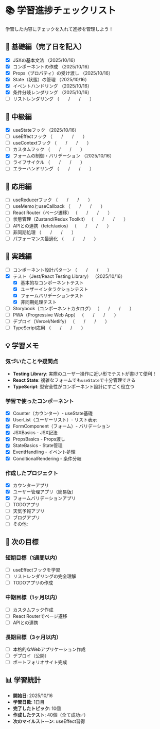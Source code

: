 # 📚 学習進捗チェックリスト

学習した内容にチェックを入れて進捗を管理しよう！

## 🌱 基礎編（完了日を記入）

- [x] JSXの基本文法 （2025/10/16）
- [x] コンポーネントの作成 （2025/10/16）
- [x] Props（プロパティ）の受け渡し （2025/10/16）
- [x] State（状態）の管理 （2025/10/16）
- [x] イベントハンドリング （2025/10/16）
- [x] 条件分岐レンダリング （2025/10/16）
- [ ] リストレンダリング （　　/　　/　　）

## 🌿 中級編

- [x] useStateフック （2025/10/16）
- [ ] useEffectフック （　　/　　/　　）
- [ ] useContextフック （　　/　　/　　）
- [ ] カスタムフック （　　/　　/　　）
- [x] フォームの制御・バリデーション （2025/10/16）
- [ ] ライフサイクル （　　/　　/　　）
- [ ] エラーハンドリング （　　/　　/　　）

## 🌳 応用編

- [ ] useReducerフック （　　/　　/　　）
- [ ] useMemoとuseCallback （　　/　　/　　）
- [ ] React Router（ページ遷移） （　　/　　/　　）
- [ ] 状態管理（Zustand/Redux Toolkit） （　　/　　/　　）
- [ ] APIとの連携（fetch/axios） （　　/　　/　　）
- [ ] 非同期処理 （　　/　　/　　）
- [ ] パフォーマンス最適化 （　　/　　/　　）

## 🚀 実践編

- [ ] コンポーネント設計パターン （　　/　　/　　）
- [x] テスト（Jest/React Testing Library） （2025/10/16）
  - [x] 基本的なコンポーネントテスト
  - [x] ユーザーインタラクションテスト
  - [x] フォームバリデーションテスト
  - [x] 非同期処理テスト
- [ ] Storybook（コンポーネントカタログ） （　　/　　/　　）
- [ ] PWA（Progressive Web App） （　　/　　/　　）
- [ ] デプロイ（Vercel/Netlify） （　　/　　/　　）
- [ ] TypeScript応用 （　　/　　/　　）

## 💡 学習メモ

### 気づいたことや疑問点

- **Testing Library**: 実際のユーザー操作に近い形でテストが書けて便利！
- **React State**: 複雑なフォームでも`useState`で十分管理できる
- **TypeScript**: 型安全性がコンポーネント設計にすごく役立つ

### 学習で使ったコンポーネント

- [x] Counter（カウンター）- useState基礎
- [x] UserList（ユーザーリスト）- リスト表示
- [x] FormComponent（フォーム）- バリデーション
- [x] JSXBasics - JSX記法
- [x] PropsBasics - Props渡し
- [x] StateBasics - State管理
- [x] EventHandling - イベント処理
- [x] ConditionalRendering - 条件分岐

### 作成したプロジェクト

- [x] カウンターアプリ
- [x] ユーザー管理アプリ（簡易版）
- [x] フォームバリデーションアプリ
- [ ] TODOアプリ
- [ ] 天気予報アプリ
- [ ] ブログアプリ
- [ ] その他:

## 🎯 次の目標

### 短期目標（1週間以内）
- [ ] useEffectフックを学習
- [ ] リストレンダリングの完全理解
- [ ] TODOアプリの作成

### 中期目標（1ヶ月以内）
- [ ] カスタムフック作成
- [ ] React Routerでページ遷移
- [ ] APIとの連携

### 長期目標（3ヶ月以内）
- [ ] 本格的なWebアプリケーション作成
- [ ] デプロイ（公開）
- [ ] ポートフォリオサイト完成

## 📊 学習統計

- **開始日**: 2025/10/16
- **学習日数**: 1日目
- **完了したトピック**: 10個
- **作成したテスト**: 40個（全て成功✅）
- **次のマイルストーン**: useEffect習得
